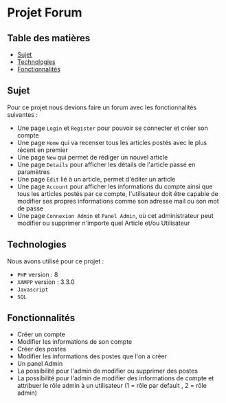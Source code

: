 # Projet Forum 

## Table des matières
* [Sujet](#sujet)
* [Technologies](#technologies)
* [Fonctionnalités](#fonctionnalités)

## Sujet


Pour ce projet nous devions faire un forum avec les fonctionnalités suivantes :
- Une page `Login` et `Register` pour pouvoir se connecter et créer son compte    
- Une page `Home` qui va recenser tous les articles postés avec le plus récent en premier
- Une page `New` qui permet de rédiger un nouvel article
- Une page `Details` pour afficher les détails de l'article passé en paramètres
- Une page `Edit` lié à un article, permet d'éditer un article
- Une page `Account` pour afficher les informations du compte ainsi que tous les articles postés par ce compte, l'utilisateur doit être capable de modifier ses propres informations comme son adresse mail ou son mot de passe
- Une page `Connexion Admin` et `Panel Admin`,  où cet administrateur peut modifier ou supprimer n'importe quel Article et/ou Utilisateur

## Technologies

Nous avons utilisé pour ce projet :
* `PHP` version : 8
* `XAMPP` version : 3.3.0
* `Javascript`
* `SQL`

## Fonctionnalités 

* Créer un compte 
* Modifier les informations de son compte
* Créer des postes
* Modifier les informations des postes que l'on a créer
* Un panel Admin 
* La possibilité pour l'admin de modifier ou supprimer des postes
* La possibilité pour l'admin de modifier des informations de compte et attribuer le rôle admin à un utilisateur (1 = rôle par default , 2 = rôle admin)
